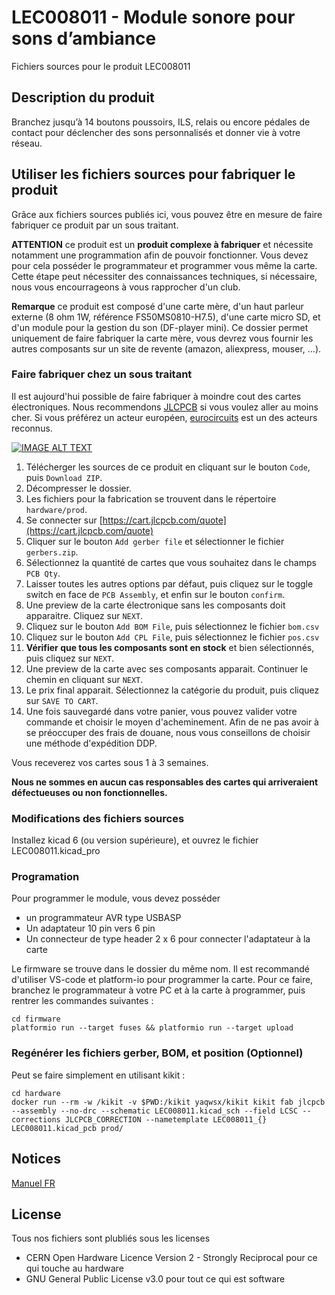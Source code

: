 # LEC008011 - Module sonore pour sons d’ambiance
Fichiers sources pour le produit LEC008011

## Description du produit

Branchez jusqu’à 14 boutons poussoirs, ILS, relais ou encore pédales de contact pour déclencher des sons personnalisés et donner vie à votre réseau.

## Utiliser les fichiers sources pour fabriquer le produit

Grâce aux fichiers sources publiés ici, vous pouvez être en mesure de faire fabriquer ce produit par un sous traitant.

**ATTENTION** ce produit est un **produit complexe à fabriquer** et nécessite notamment une programmation afin de pouvoir fonctionner. Vous devez pour cela posséder le programmateur et programmer vous même la carte. Cette étape peut nécessiter des connaissances techniques, si nécessaire, nous vous encourrageons à vous rapprocher d'un club.

**Remarque** ce produit est composé d'une carte mère, d'un haut parleur externe (8 ohm 1W, référence FS50MS0810-H7.5), d'une carte micro SD, et d'un module pour la gestion du son (DF-player mini). Ce dossier permet uniquement de faire fabriquer la carte mère, vous devrez vous fournir les autres composants sur un site de revente (amazon, aliexpress, mouser, ...).

### Faire fabriquer chez un sous traitant

Il est aujourd'hui possible de faire fabriquer à moindre cout des cartes électroniques. Nous recommendons [JLCPCB](https://jlcpcb.com/) si vous voulez aller au moins cher. Si vous préférez un acteur européen, [eurocircuits](https://www.eurocircuits.com/) est un des acteurs reconnus.

[![IMAGE ALT TEXT](https://user-images.githubusercontent.com/21155051/227790488-3d505f7f-50a5-4423-a540-14bc276046c1.png)](http://www.youtube.com/watch?v=RXGGvsUtz0c "TUTO : faire fabriquer un produit LECTIX")

1. Télécherger les sources de ce produit en cliquant sur le bouton `Code`, puis `Download ZIP`.
1. Décompresser le dossier.
1. Les fichiers pour la fabrication se trouvent dans le répertoire `hardware/prod`.
1. Se connecter sur [https://cart.jlcpcb.com/quote](https://cart.jlcpcb.com/quote)
1. Cliquer sur le bouton `Add gerber file` et sélectionner le fichier `gerbers.zip`.
1. Sélectionnez la quantité de cartes que vous souhaitez dans le champs `PCB Qty`.
1. Laisser toutes les autres options par défaut, puis cliquez sur le toggle switch en face de `PCB Assembly`, et enfin sur le bouton `confirm`.
1. Une preview de la carte électronique sans les composants doit apparaitre. Cliquez sur `NEXT`.
1. Cliquez sur le bouton `Add BOM File`, puis sélectionnez le fichier `bom.csv`
1. Cliquez sur le bouton `Add CPL File`, puis sélectionnez le fichier `pos.csv`
1. **Vérifier que tous les composants sont en stock** et bien sélectionnés, puis cliquez sur `NEXT`.
1. Une preview de la carte avec ses composants apparait. Continuer le chemin en cliquant sur `NEXT`.
1. Le prix final apparait. Sélectionnez la catégorie du produit, puis cliquez sur `SAVE TO CART`.
1. Une fois sauvegardé dans votre panier, vous pouvez valider votre commande et choisir le moyen d'acheminement. Afin de ne pas avoir à se préoccuper des frais de douane, nous vous conseillons de choisir une méthode d'expédition DDP.

Vous receverez vos cartes sous 1 à 3 semaines. 

**Nous ne sommes en aucun cas responsables des cartes qui arriveraient défectueuses ou non fonctionnelles.**

### Modifications des fichiers sources

Installez kicad 6 (ou version supérieure), et ouvrez le fichier LEC008011.kicad_pro

### Programation

Pour programmer le module, vous devez posséder
- un programmateur AVR type USBASP
- Un adaptateur 10 pin vers 6 pin
- Un connecteur de type header 2 x 6 pour connecter l'adaptateur à la carte

Le firmware se trouve dans le dossier du même nom. Il est recommandé d'utiliser VS-code et platform-io pour programmer la carte. Pour ce faire, branchez le programmateur à votre PC et à la carte à programmer, puis rentrer les commandes suivantes :

```
cd firmware
platformio run --target fuses && platformio run --target upload
```

### Regénérer les fichiers gerber, BOM, et position (Optionnel)

Peut se faire simplement en utilisant kikit :

```
cd hardware
docker run --rm -w /kikit -v $PWD:/kikit yaqwsx/kikit kikit fab jlcpcb --assembly --no-drc --schematic LEC008011.kicad_sch --field LCSC --corrections JLCPCB_CORRECTION --nametemplate LEC008011_{} LEC008011.kicad_pcb prod/

```
## Notices
[Manuel FR](docs/manual_fr.pdf)

## License
Tous nos fichiers sont plubliés sous les licenses
- CERN Open Hardware Licence Version 2 - Strongly Reciprocal pour ce qui touche au hardware
- GNU General Public License v3.0 pour tout ce qui est software